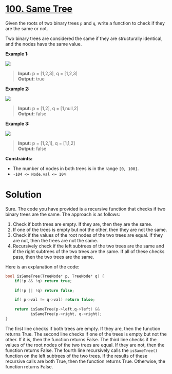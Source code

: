 # [100. Same Tree](https://leetcode.com/problems/same-tree/)

Given the roots of two binary trees `p` and `q`, write a function to check if they are the same or not.

Two binary trees are considered the same if they are structurally identical, and the nodes have the same value.


**Example 1:**

![](https://assets.leetcode.com/uploads/2020/12/20/ex1.jpg)


> **Input:** p = [1,2,3], q = [1,2,3]<br>
> **Output:** true

**Example 2:**

![](https://assets.leetcode.com/uploads/2020/12/20/ex2.jpg)

> **Input:** p = [1,2], q = [1,null,2]<br>
> **Output:** false

**Example 3:**

![](https://assets.leetcode.com/uploads/2020/12/20/ex3.jpg)

> **Input:** p = [1,2,1], q = [1,1,2]<br>
> **Output:** false
 

**Constraints:**

- The number of nodes in both trees is in the range `[0, 100]`.
- `-104 <= Node.val <= 104`

# Solution

Sure. The code you have provided is a recursive function that checks if two binary trees are the same. The approach is as follows:

1. Check if both trees are empty. If they are, then they are the same.
2. If one of the trees is empty but not the other, then they are not the same.
3. Check if the values of the root nodes of the two trees are equal. If they are not, then the trees are not the same.
4. Recursively check if the left subtrees of the two trees are the same and if the right subtrees of the two trees are the same. If all of these checks pass, then the two trees are the same.

Here is an explanation of the code:

```cpp
bool isSameTree(TreeNode* p, TreeNode* q) {
    if(!p && !q) return true;
    
    if(!p || !q) return false;

    if( p->val != q->val) return false;
    
    return isSameTree(p->left,q->left) && 
           isSameTree(p->right, q->right);
}
```

The first line checks if both trees are empty. If they are, then the function returns True. The second line checks if one of the trees is empty but not the other. If it is, then the function returns False. The third line checks if the values of the root nodes of the two trees are equal. If they are not, then the function returns False. The fourth line recursively calls the `isSameTree()` function on the left subtrees of the two trees. If the results of these recursive calls are both True, then the function returns True. Otherwise, the function returns False.